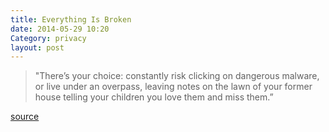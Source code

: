 ```yaml
---
title: Everything Is Broken
date: 2014-05-29 10:20
Category: privacy
layout: post
---
```


> "There’s your choice: constantly risk clicking on dangerous malware, or live under an overpass, leaving notes on the lawn of your former house telling your children you love them and miss them.”

[source](https://medium.com/message/everything-is-broken-81e5f33a24e1)
